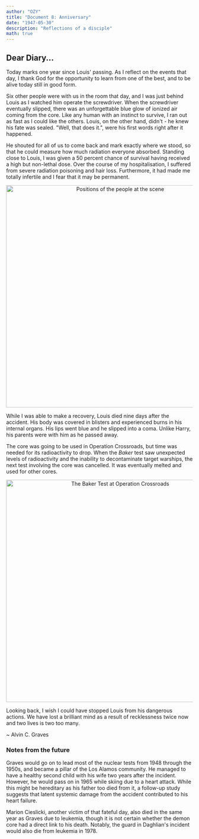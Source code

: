 ```yaml
---
author: "OZY"
title: "Document 8: Anniversary"
date: "1947-05-30"
description: "Reflections of a disciple"
math: true
---
```


## Dear Diary...

Today marks one year since Louis' passing. As I reflect on the events that day, I thank God for the opportunity to learn from one of the best, and to be alive today still in good form.

Six other people were with us in the room that day, and I was just behind Louis as I watched him operate the screwdriver. When the screwdriver eventually slipped, there was an unforgettable blue glow of ionized air coming from the core. Like any human with an instinct to survive, I ran out as fast as I could like the others. Louis, on the other hand, didn't - he knew his fate was sealed. "Well, that does it.", were his first words right after it happened.

He shouted for all of us to come back and mark exactly where we stood, so that he could measure how much radiation everyone absorbed. Standing close to Louis, I was given a 50 percent chance of survival having received a high but non-lethal dose. Over the course of my hospitalisation, I suffered from severe radiation poisoning and hair loss. Furthermore, it had made me totally infertile and I fear that it may be permanent.

<div align="center">
    <img src="../images/exp2positions.png" alt="Positions of the people at the scene" width="600"/>
</div>

While I was able to make a recovery, Louis died nine days after the accident. His body was covered in blisters and experienced burns in his internal organs. His lips went blue and he slipped into a coma. Unlike Harry, his parents were with him as he passed away.

The core was going to be used in Operation Crossroads, but time was needed for its radioactivity to drop. When the *Baker* test saw unexpected levels of radioactivity and the inability to decontaminate target warships, the next test involving the core was cancelled. It was eventually melted and used for other cores.

<div align="center">
    <img src="../images/opcrossroads.png" alt="The Baker Test at Operation Crossroads" width="600"/>
</div>

Looking back, I wish I could have stopped Louis from his dangerous actions. We have lost a brilliant mind as a result of recklessness twice now and two lives is two too many.

~ Alvin C. Graves

### Notes from the future

Graves would go on to lead most of the nuclear tests from 1948 through the 1950s, and became a pillar of the Los Alamos community. He managed to have a healthy second child with his wife two years after the incident. However, he would pass on in 1965 while skiing due to a heart attack. While this might be hereditary as his father too died from it, a follow-up study suggests that latent systemic damage from the accident contributed to his heart failure.

Marion Cieslicki, another victim of that fateful day, also died in the same year as Graves due to leukemia, though it is not certain whether the demon core had a direct link to his death. Notably, the guard in Daghlian's incident would also die from leukemia in 1978.